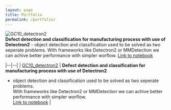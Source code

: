 ```yaml
---
layout: page
title: Portfolio
permalink: /portfolio/
---
```


![GC10_detectron2](https://tkasperek.github.io/about_me/images/projects-GC10_detectron2.png)  
**Defect detection and classification for manufacturing process with use of Detectron2** - object detection and classification used to be solved as two seperate problems. With frameworks like Detectron2 or MMDetection we can achive better performance with simpler worflow.  [Link to notebook](https://github.com/tkasperek/Detectron2_-_GC10-DET_Pascal_VOC_dataset/blob/master/_Detectron2___GC10_DET_Pascal_VOC_dataset.ipynb)





|--|--|
| [GC10_detectron2](https://tkasperek.github.io/about_me/images/projects-GC10_detectron2.png)   | **Defect detection and classification for manufacturing process with use of Detectron2**  
- object detection and classification used to be solved as two seperate problems.  
With frameworks like Detectron2 or MMDetection we can achive better performance with simpler worflow.  
[Link to notebook](https://github.com/tkasperek/Detectron2_-_GC10-DET_Pascal_VOC_dataset/blob/master/_Detectron2___GC10_DET_Pascal_VOC_dataset.ipynb) |
